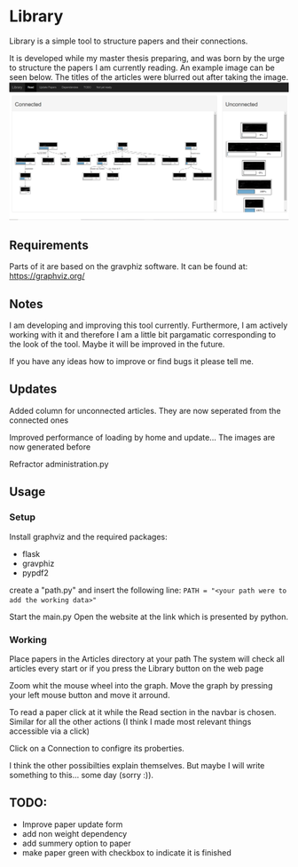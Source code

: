 # Library

Library is a simple tool to structure papers and their connections.

It is developed while my master thesis preparing, and was born by the urge to structure the papers I am currently reading.
An example image can be seen below. The titles of the articles were blurred out after taking the image.
![Example image](images/example.png)

## Requirements
Parts of it are based on the gravphiz software. 
It can be found at: https://graphviz.org/

## Notes
I am developing and improving this tool currently.
Furthermore, I am actively working with it and therefore 
I am a little bit pargamatic corresponding to the look of the tool.
Maybe it will be improved in the future.


If you have any ideas how to improve or find bugs it please tell me.

## Updates
Added column for unconnected articles.
They are now seperated from the connected ones

Improved performance of loading by home and update... 
The images are now generated before

Refractor administration.py

## Usage
### Setup
Install graphviz and the required packages:
- flask
- gravphiz
- pypdf2

create a "path.py" and insert the following line:
```PATH = "<your path were to add the working data>"```

Start the main.py
Open the website at the link which is presented by python.

### Working 
Place papers in the Articles directory at your path
The system will check all articles every start or if you press the Library button on the web page

Zoom whit the mouse wheel into the graph.
Move the graph by pressing your left mouse button and move it arround.

To read a paper click at it while the Read section in the navbar is chosen.
Similar for all the other actions (I think I made most relevant things accessible via a click)

Click on a Connection to configre its proberties.



I think the other possibilties explain themselves.
But maybe I will write something to this... some day (sorry :)).


## TODO:
- Improve paper update form
- add non weight dependency
- add summery option to paper
- make paper green with checkbox to indicate it is finished
